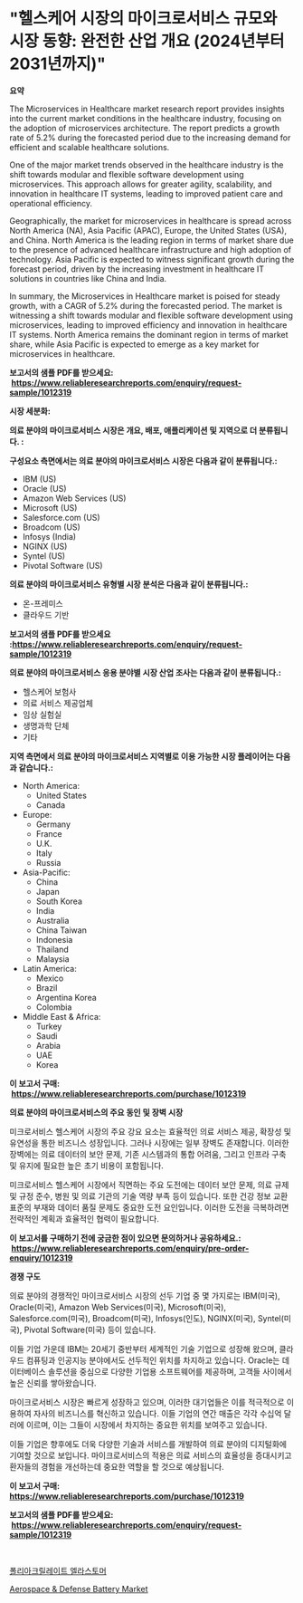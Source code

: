 <p><h1>"헬스케어 시장의 마이크로서비스 규모와 시장 동향: 완전한 산업 개요 (2024년부터 2031년까지)"</h1></p><p><strong>요약</strong></p>
<p><p>The Microservices in Healthcare market research report provides insights into the current market conditions in the healthcare industry, focusing on the adoption of microservices architecture. The report predicts a growth rate of 5.2% during the forecasted period due to the increasing demand for efficient and scalable healthcare solutions.</p><p>One of the major market trends observed in the healthcare industry is the shift towards modular and flexible software development using microservices. This approach allows for greater agility, scalability, and innovation in healthcare IT systems, leading to improved patient care and operational efficiency.</p><p>Geographically, the market for microservices in healthcare is spread across North America (NA), Asia Pacific (APAC), Europe, the United States (USA), and China. North America is the leading region in terms of market share due to the presence of advanced healthcare infrastructure and high adoption of technology. Asia Pacific is expected to witness significant growth during the forecast period, driven by the increasing investment in healthcare IT solutions in countries like China and India.</p><p>In summary, the Microservices in Healthcare market is poised for steady growth, with a CAGR of 5.2% during the forecasted period. The market is witnessing a shift towards modular and flexible software development using microservices, leading to improved efficiency and innovation in healthcare IT systems. North America remains the dominant region in terms of market share, while Asia Pacific is expected to emerge as a key market for microservices in healthcare.</p></p>
<p><strong>보고서의 샘플 PDF를 받으세요: &nbsp;<a href="https://www.reliableresearchreports.com/enquiry/request-sample/1012319">https://www.reliableresearchreports.com/enquiry/request-sample/1012319</a></strong></p>
<p><strong>시장 세분화:</strong></p>
<p><strong> 의료 분야의 마이크로서비스 시장은 개요, 배포, 애플리케이션 및 지역으로 더 분류됩니다. :</strong></p>
<p><strong>구성요소 측면에서는 의료 분야의 마이크로서비스 시장은 다음과 같이 분류됩니다.:</strong></p>
<p><ul><li>IBM (US)</li><li>Oracle (US)</li><li>Amazon Web Services (US)</li><li>Microsoft (US)</li><li>Salesforce.com (US)</li><li>Broadcom (US)</li><li>Infosys (India)</li><li>NGINX (US)</li><li>Syntel (US)</li><li>Pivotal Software (US)</li></ul></p>
<p><strong> 의료 분야의 마이크로서비스 유형별 시장 분석은 다음과 같이 분류됩니다.:</strong></p>
<p><ul><li>온-프레미스</li><li>클라우드 기반</li></ul></p>
<p><strong>보고서의 샘플 PDF를 받으세요 :<a href="https://www.reliableresearchreports.com/enquiry/request-sample/1012319">https://www.reliableresearchreports.com/enquiry/request-sample/1012319</a></strong></p>
<p><strong> 의료 분야의 마이크로서비스 응용 분야별 시장 산업 조사는 다음과 같이 분류됩니다.:</strong></p>
<p><ul><li>헬스케어 보험사</li><li>의료 서비스 제공업체</li><li>임상 실험실</li><li>생명과학 단체</li><li>기타</li></ul></p>
<p><strong>지역 측면에서 의료 분야의 마이크로서비스 지역별로 이용 가능한 시장 플레이어는 다음과 같습니다.:</strong></p>
<p><ul>
    <li>
        North America:
        <ul>
            <li>United States</li>
            <li>Canada</li>
        </ul>
    </li>
    <li>
        Europe:
        <ul>
            <li>Germany</li>
            <li>France</li>
            <li>U.K.</li>
            <li>Italy</li>
            <li>Russia</li>
        </ul>
    </li>
    <li>
        Asia-Pacific:
        <ul>
            <li>China</li>
            <li>Japan</li>
            <li>South Korea</li>
            <li>India</li>
            <li>Australia</li>
            <li>China Taiwan</li>
            <li>Indonesia</li>
            <li>Thailand</li>
            <li>Malaysia</li>
        </ul>
    </li>
    <li>
        Latin America:
        <ul>
            <li>Mexico</li>
            <li>Brazil</li>
            <li>Argentina Korea</li>
            <li>Colombia</li>
        </ul>
    </li>
    <li>
        Middle East & Africa:
        <ul>
            <li>Turkey</li>
            <li>Saudi</li>
            <li>Arabia</li>
            <li>UAE</li>
            <li>Korea</li>
        </ul>
    </li>
    </ul></p>
<p><strong>이 보고서 구매: &nbsp;<a href="https://www.reliableresearchreports.com/purchase/1012319">https://www.reliableresearchreports.com/purchase/1012319</a></strong></p>
<p><strong>의료 분야의 마이크로서비스의 주요 동인 및 장벽 시장</strong></p>
<p><p>미크로서비스 헬스케어 시장의 주요 강요 요소는 효율적인 의료 서비스 제공, 확장성 및 유연성을 통한 비즈니스 성장입니다. 그러나 시장에는 일부 장벽도 존재합니다. 이러한 장벽에는 의료 데이터의 보안 문제, 기존 시스템과의 통합 어려움, 그리고 인프라 구축 및 유지에 필요한 높은 초기 비용이 포함됩니다.</p><p>미크로서비스 헬스케어 시장에서 직면하는 주요 도전에는 데이터 보안 문제, 의료 규제 및 규정 준수, 병원 및 의료 기관의 기술 역량 부족 등이 있습니다. 또한 건강 정보 교환 표준의 부재와 데이터 품질 문제도 중요한 도전 요인입니다. 이러한 도전을 극복하려면 전략적인 계획과 효율적인 협력이 필요합니다.</p></p>
<p><strong>이 보고서를 구매하기 전에 궁금한 점이 있으면 문의하거나 공유하세요.: &nbsp;<a href="https://www.reliableresearchreports.com/enquiry/pre-order-enquiry/1012319">https://www.reliableresearchreports.com/enquiry/pre-order-enquiry/1012319</a></strong></p>
<p><strong>경쟁 구도</strong></p>
<p><p>의료 분야의 경쟁적인 마이크로서비스 시장의 선두 기업 중 몇 가지로는 IBM(미국), Oracle(미국), Amazon Web Services(미국), Microsoft(미국), Salesforce.com(미국), Broadcom(미국), Infosys(인도), NGINX(미국), Syntel(미국), Pivotal Software(미국) 등이 있습니다.</p><p>이들 기업 가운데 IBM는 20세기 중반부터 세계적인 기술 기업으로 성장해 왔으며, 클라우드 컴퓨팅과 인공지능 분야에서도 선두적인 위치를 차지하고 있습니다. Oracle는 데이터베이스 솔루션을 중심으로 다양한 기업용 소프트웨어를 제공하며, 고객들 사이에서 높은 신뢰를 쌓아왔습니다.</p><p>마이크로서비스 시장은 빠르게 성장하고 있으며, 이러한 대기업들은 이를 적극적으로 이용하여 자사의 비즈니스를 혁신하고 있습니다. 이들 기업의 연간 매출은 각각 수십억 달러에 이르며, 이는 그들이 시장에서 차지하는 중요한 위치를 보여주고 있습니다.</p><p>이들 기업은 향후에도 더욱 다양한 기술과 서비스를 개발하여 의료 분야의 디지털화에 기여할 것으로 보입니다. 마이크로서비스의 적용은 의료 서비스의 효율성을 증대시키고 환자들의 경험을 개선하는데 중요한 역할을 할 것으로 예상됩니다.</p></p>
<p><strong>이 보고서 구매: &nbsp; <a href="https://www.reliableresearchreports.com/purchase/1012319">https://www.reliableresearchreports.com/purchase/1012319</a></strong></p>
<p><strong>보고서의 샘플 PDF를 받으세요: &nbsp;<a href="https://www.reliableresearchreports.com/enquiry/request-sample/1012319">https://www.reliableresearchreports.com/enquiry/request-sample/1012319</a></strong><strong></strong></p>
<p>&nbsp;</p>
<p><p><a href="https://medium.com/@frankfurter67567/%ED%8F%B4%EB%A6%AC%EC%95%84%ED%81%AC%EB%A6%B4%EB%A0%88%EC%9D%B4%ED%8A%B8-%EC%97%98%EB%9D%BC%EC%8A%A4%ED%86%A0%EB%A8%B8-%EC%8B%9C%EC%9E%A5-2031%EB%85%84%EA%B9%8C%EC%A7%80%EC%9D%98-%ED%8A%B8%EB%A0%8C%EB%93%9C-%EC%98%88%EC%B8%A1-%EB%B0%8F-%EA%B2%BD%EC%9F%81-%EB%B6%84%EC%84%9D-23c376ec571d">폴리아크릴레이트 엘라스토머</a></p><p><a href="https://meowing-canidae-761.notion.site/Aerospace-Defense-Battery-Market-Analysis-Examines-its-Scope-on-Growth-Opportunities-and-Forecast-6efccfba9d9b4ca986ad7b74fc84754b">Aerospace & Defense Battery Market</a></p></p>